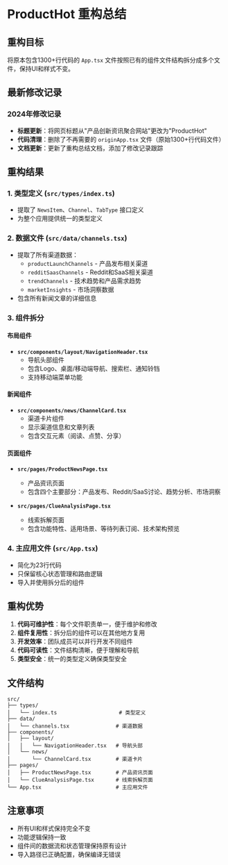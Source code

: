 # ProductHot 重构总结

## 重构目标
将原本包含1300+行代码的 `App.tsx` 文件按照已有的组件文件结构拆分成多个文件，保持UI和样式不变。

## 最新修改记录

### 2024年修改记录
- **标题更新**：将网页标题从"产品创新资讯聚合网站"更改为"ProductHot"
- **代码清理**：删除了不再需要的 `originApp.tsx` 文件（原始1300+行代码文件）
- **文档更新**：更新了重构总结文档，添加了修改记录跟踪

## 重构结果

### 1. 类型定义 (`src/types/index.ts`)
- 提取了 `NewsItem`、`Channel`、`TabType` 接口定义
- 为整个应用提供统一的类型定义

### 2. 数据文件 (`src/data/channels.tsx`)
- 提取了所有渠道数据：
  - `productLaunchChannels` - 产品发布相关渠道
  - `redditSaasChannels` - Reddit和SaaS相关渠道  
  - `trendChannels` - 技术趋势和产品需求趋势
  - `marketInsights` - 市场洞察数据
- 包含所有新闻文章的详细信息

### 3. 组件拆分

#### 布局组件
- **`src/components/layout/NavigationHeader.tsx`**
  - 导航头部组件
  - 包含Logo、桌面/移动端导航、搜索栏、通知铃铛
  - 支持移动端菜单功能

#### 新闻组件  
- **`src/components/news/ChannelCard.tsx`**
  - 渠道卡片组件
  - 显示渠道信息和文章列表
  - 包含交互元素（阅读、点赞、分享）

#### 页面组件
- **`src/pages/ProductNewsPage.tsx`**
  - 产品资讯页面
  - 包含四个主要部分：产品发布、Reddit/SaaS讨论、趋势分析、市场洞察
  
- **`src/pages/ClueAnalysisPage.tsx`**
  - 线索拆解页面
  - 包含功能特性、适用场景、等待列表订阅、技术架构预览

### 4. 主应用文件 (`src/App.tsx`)
- 简化为23行代码
- 只保留核心状态管理和路由逻辑
- 导入并使用拆分后的组件

## 重构优势

1. **代码可维护性**：每个文件职责单一，便于维护和修改
2. **组件复用性**：拆分后的组件可以在其他地方复用
3. **开发效率**：团队成员可以并行开发不同组件
4. **代码可读性**：文件结构清晰，便于理解和导航
5. **类型安全**：统一的类型定义确保类型安全

## 文件结构
```
src/
├── types/
│   └── index.ts                    # 类型定义
├── data/
│   └── channels.tsx               # 渠道数据
├── components/
│   ├── layout/
│   │   └── NavigationHeader.tsx   # 导航头部
│   └── news/
│       └── ChannelCard.tsx        # 渠道卡片
├── pages/
│   ├── ProductNewsPage.tsx        # 产品资讯页面
│   └── ClueAnalysisPage.tsx       # 线索拆解页面
└── App.tsx                        # 主应用文件
```

## 注意事项
- 所有UI和样式保持完全不变
- 功能逻辑保持一致
- 组件间的数据流和状态管理保持原有设计
- 导入路径已正确配置，确保编译无错误